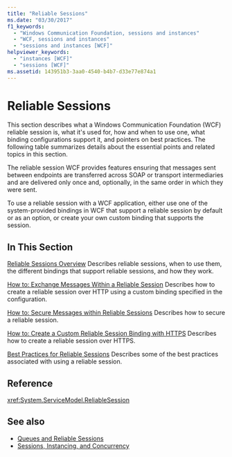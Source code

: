 ```yaml
---
title: "Reliable Sessions"
ms.date: "03/30/2017"
f1_keywords:
  - "Windows Communication Foundation, sessions and instances"
  - "WCF, sessions and instances"
  - "sessions and instances [WCF]"
helpviewer_keywords:
  - "instances [WCF]"
  - "sessions [WCF]"
ms.assetid: 143951b3-3aa0-4540-b4b7-d33e77e874a1
---
```


# Reliable Sessions

This section describes what a Windows Communication Foundation (WCF) reliable session is, what it's used for, how and when to use one, what binding configurations support it, and pointers on best practices. The following table summarizes details about the essential points and related topics in this section.

The reliable session WCF provides features ensuring that messages sent between endpoints are transferred across SOAP or transport intermediaries and are delivered only once and, optionally, in the same order in which they were sent.

To use a reliable session with a WCF application, either use one of the system-provided bindings in WCF that support a reliable session by default or as an option, or create your own custom binding that supports the session.

## In This Section

[Reliable Sessions Overview](../../../../docs/framework/wcf/feature-details/reliable-sessions-overview.md)
Describes reliable sessions, when to use them, the different bindings that support reliable sessions, and how they work.

[How to: Exchange Messages Within a Reliable Session](../../../../docs/framework/wcf/feature-details/how-to-exchange-messages-within-a-reliable-session.md)
Describes how to create a reliable session over HTTP using a custom binding specified in the configuration.

[How to: Secure Messages within Reliable Sessions](../../../../docs/framework/wcf/feature-details/how-to-secure-messages-within-reliable-sessions.md)
Describes how to secure a reliable session.

[How to: Create a Custom Reliable Session Binding with HTTPS](../../../../docs/framework/wcf/feature-details/how-to-create-a-custom-reliable-session-binding-with-https.md)
Describes how to create a reliable session over HTTPS.

[Best Practices for Reliable Sessions](../../../../docs/framework/wcf/feature-details/best-practices-for-reliable-sessions.md)
Describes some of the best practices associated with using a reliable session.

## Reference

<xref:System.ServiceModel.ReliableSession>

## See also

- [Queues and Reliable Sessions](../../../../docs/framework/wcf/feature-details/queues-and-reliable-sessions.md)
- [Sessions, Instancing, and Concurrency](../../../../docs/framework/wcf/feature-details/sessions-instancing-and-concurrency.md)
